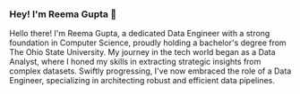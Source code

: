 ### Hey! I'm Reema Gupta 👋

Hello there! I'm Reema Gupta, a dedicated Data Engineer with a strong foundation in Computer Science, proudly holding a bachelor's degree from The Ohio State University. My journey in the tech world began as a Data Analyst, where I honed my skills in extracting strategic insights from complex datasets. Swiftly progressing, I've now embraced the role of a Data Engineer, specializing in architecting robust and efficient data pipelines.
